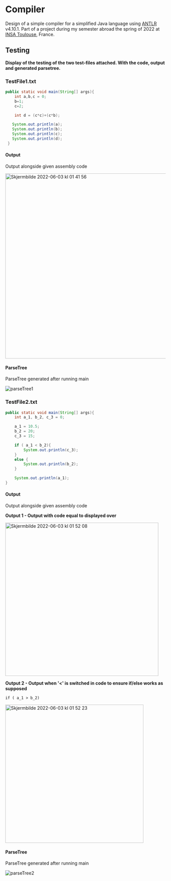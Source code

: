 # Compiler
Design of a simple compiler for a simplified Java language using [ANTLR](https://www.antlr.org) v4.10.1. Part of a project during my semester abroad the spring of 2022 at [INSA Toulouse](https://www.insa-toulouse.fr/fr/index.html), France.

## Testing

**Display of the testing of the two test-files attached. With the code, output and generated parsetree.**

### TestFile1.txt
```java
public static void main(String[] args){
    int a,b,c = 0;
    b=1;
    c=2;

    int d = (c*c)+(c*b);

   System.out.println(a);
   System.out.println(b);
   System.out.println(c);
   System.out.println(d);
 }
```
#### Output

Output alongside given assembly code

<img width="581" alt="Skjermbilde 2022-06-03 kl  01 41 56" src="https://user-images.githubusercontent.com/70891970/171758803-30d022ce-0d77-4cc9-8c9d-88d0662dd639.png">

#### ParseTree
ParseTree generated after running main

![parseTree1](https://user-images.githubusercontent.com/70891970/171758961-1521cb79-4b26-4c7c-ba14-8fda44a33c08.png)



### TestFile2.txt
```java
public static void main(String[] args){
    int a_1, b_2, c_3 = 0;

    a_1 = 10.5;
    b_2 = 20;
    c_3 = 15;

    if ( a_1 < b_2){
        System.out.println(c_3);
    }
    else {
        System.out.println(b_2);
    }

    System.out.println(a_1);
}
```

#### Output
Output alongside given assembly code

**Output 1 - Output with code equal to displayed over**

<img width="481" alt="Skjermbilde 2022-06-03 kl  01 52 08" src="https://user-images.githubusercontent.com/70891970/171759028-5fa8135f-4eef-49e3-92de-eccdd9a04f0e.png">

**Output 2 - Output when '<' is switched in code to ensure if/else works as supposed**

`if ( a_1 > b_2) `

<img width="434" alt="Skjermbilde 2022-06-03 kl  01 52 23" src="https://user-images.githubusercontent.com/70891970/171759160-4fcd3bfa-3a11-4938-8b88-e6c578dd7ecc.png">


#### ParseTree
ParseTree generated after running main

![parseTree2](https://user-images.githubusercontent.com/70891970/171759184-241b58e7-5013-4a9b-abac-6008f9e2bdaa.png)

